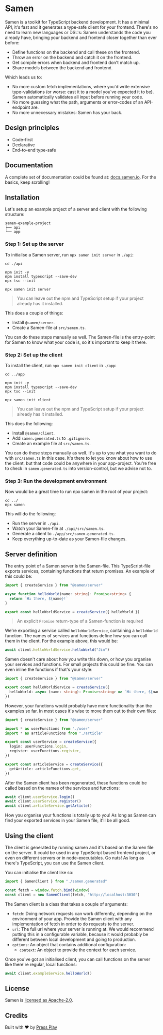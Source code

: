 # Samen

Samen is a toolkit for TypeScript backend development. It has a minimal API, it's fast and it generates a type-safe client for your frontend. There's no need to learn new languages or DSL's: Samen understands the code you already have, bringing your backend and frontend closer together than ever before:

- Define functions on the backend and call these on the frontend.
- Throw an error on the backend and catch it on the frontend.
- Get compile errors when backend and frontend don't match up.
- Share models between the backend and frontend.

Which leads us to:

- No more custom fetch implementations, where you'd write extensive type-validations (or worse: cast it to a model you've expected it to be). Samen automatically validates all input before running your code.
- No more guessing what the path, arguments or error-codes of an API-endpoint are.
- No more unnecessary mistakes: Samen has your back.

## Design principles

- Code-first
- Declarative
- End-to-end type-safe

## Documentation

A complete set of documentation could be found at: [docs.samen.io](https://docs.samen.io/). For the basics, keep scrolling!

## Installation

Let's setup an example project of a server and client with the following structure:

```
samen-example-project
├── api
└── app
```

### Step 1: Set up the server

To initialise a Samen server, run `npx samen init server` in `./api`:

```
cd ./api

npm init -y
npm install typescript --save-dev
npx tsc --init

npx samen init server
```

> You can leave out the npm and TypeScript setup if your project already has it installed.

This does a couple of things:

- Install `@samen/server`.
- Create a Samen-file at `src/samen.ts`.

You can do these steps manually as well. The Samen-file is the entry-point for Samen to know what your code is, so it's important to keep it there.

### Step 2: Set up the client

To install the client, run `npx samen init client` in `./app`:

```
cd ../app

npm init -y
npm install typescript --save-dev
npx tsc --init

npx samen init client
```

> You can leave out the npm and TypeScript setup if your project already has it installed.

This does the following:

- Install `@samen/client`.
- Add `samen.generated.ts` to `.gitignore`.
- Create an example file at `src/samen.ts`.

You can do these steps manually as well. It's up to you what you want to do with `src/samen.ts` in this case. It's there to let you know about how to use the client, but that code could be anywhere in your app-project. You're free to check in `samen.generated.ts` into version-control, but we advise not to.

### Step 3: Run the development environment

Now would be a great time to run npx samen in the root of your project:

```
cd ../
npx samen
```

This will do the following:

- Run the server in `./api`.
- Watch your Samen-file at `./api/src/samen.ts`.
- Generate a client to `./app/src/samen.generated.ts`.
- Keep everything up-to-date as your Samen-file changes.

## Server definition

The entry point of a Samen server is the Samen-file. This TypeScript-file exports services, containing functions that return promises. An example of this could be:

```ts
import { createService } from "@samen/server"

async function helloWorld(name: string): Promise<string> {
  return `Hi there, ${name}!`
}

export const helloWorldService = createService({ helloWorld })
```

> An explicit `Promise` return-type of a Samen-function is required

We're exporting a service called `helloWorldService`, containing a `helloWorld` function. The names of services and functions define how you can call them in the client. For the example above, this would be:

```ts
await client.helloWorldService.helloWorld("Jim")
```

Samen doesn't care about how you write this down, or how you organise your services and functions. For small projects this could be fine. You can even inline the functions if that's your style:

```ts
import { createService } from "@samen/server"

export const helloWorldService = createService({
  helloWorld: async (name: string): Promise<string> => `Hi there, ${name}!`,
})
```

However, your functions would probably have more functionality than the examples so far. In most cases it's wise to move them out to their own files:

```ts
import { createService } from "@samen/server"

import * as userFunctions from "./user"
import * as articleFunctions from "./article"

export const userService = createService({
  login: userFunctions.login,
  register: userFunctions.register,
})

export const articleService = createService({
  getArticle: articleFunctions.get,
})
```

After the Samen client has been regenerated, these functions could be called based on the names of the services and functions:

```ts
await client.userService.login()
await client.userService.register()
await client.articleService.getArticle()
```

How you organise your functions is totally up to you! As long as Samen can find your exported services in your Samen file, it'll be all good.

## Using the client

The client is generated by running samen and it's based on the Samen file on the server. It could be used in any TypeScript based frontend project, or even on different servers or in node-executables. Go nuts! As long as there's TypeScript, you can use the Samen client.

You can initialise the client like so:

```ts
import { SamenClient } from "./samen.generated"

const fetch = window.fetch.bind(window)
const client = new SamenClient(fetch, "http://localhost:3030")
```

The Samen client is a class that takes a couple of arguments:

- `fetch`: Doing network requests can work differently, depending on the environment of your app. Provide the Samen client with any implementation of fetch in order to do requests to the server.
- `url`: The full url where your server is running at. We would recommend putting this in a configurable variable, because it would probably be different between local development and going to production.
- `options`: An object that contains additional configuration:
  - `context`: An object to provide the context for each service.

Once you've got an initialised client, you can call functions on the server like there're regular, local functions:

```ts
await client.exampleService.helloWorld()
```

## License

Samen is [licensed as Apache-2.0](https://www.apache.org/licenses/LICENSE-2.0).

## Credits

Built with ♥️ by [Press Play](https://pressplay.dev)
